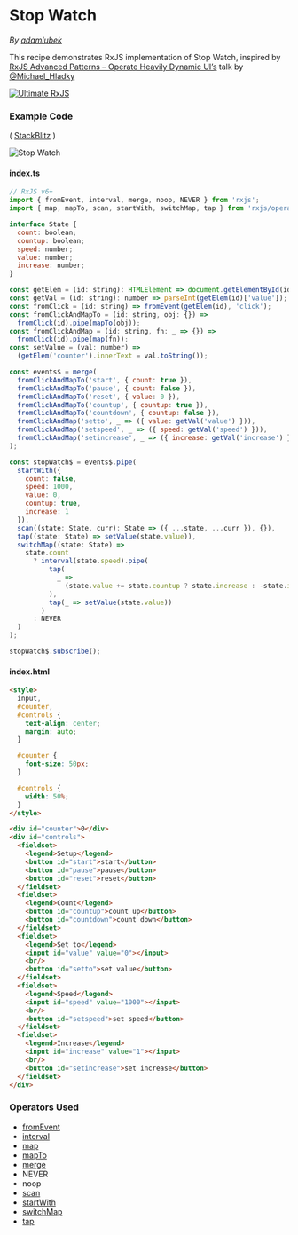# Stop Watch

_By [adamlubek](https://github.com/adamlubek)_

This recipe demonstrates RxJS implementation of Stop Watch, inspired by
[RxJS Advanced Patterns – Operate Heavily Dynamic UI’s](https://www.youtube.com/watch?v=XKfhGntZROQ)
talk by [@Michael_Hladky](https://twitter.com/michael_hladky)

[![Ultimate RxJS](https://drive.google.com/uc?export=view&id=1qq2-q-eVe-F_-d0eSvTyqaGRjpfLDdJz 'Ultimate RxJS')](https://ultimatecourses.com/courses/rxjs?ref=4)

### Example Code

( [StackBlitz](https://stackblitz.com/edit/rxjs-stop-watch?file=index.ts) )

![Stop Watch](https://drive.google.com/uc?export=view&id=14kiNGgR8laJq4a2gEvInNyTPXLVbWH5l)

#### index.ts

```js
// RxJS v6+
import { fromEvent, interval, merge, noop, NEVER } from 'rxjs';
import { map, mapTo, scan, startWith, switchMap, tap } from 'rxjs/operators';

interface State {
  count: boolean;
  countup: boolean;
  speed: number;
  value: number;
  increase: number;
}

const getElem = (id: string): HTMLElement => document.getElementById(id);
const getVal = (id: string): number => parseInt(getElem(id)['value']);
const fromClick = (id: string) => fromEvent(getElem(id), 'click');
const fromClickAndMapTo = (id: string, obj: {}) =>
  fromClick(id).pipe(mapTo(obj));
const fromClickAndMap = (id: string, fn: _ => {}) =>
  fromClick(id).pipe(map(fn));
const setValue = (val: number) =>
  (getElem('counter').innerText = val.toString());

const events$ = merge(
  fromClickAndMapTo('start', { count: true }),
  fromClickAndMapTo('pause', { count: false }),
  fromClickAndMapTo('reset', { value: 0 }),
  fromClickAndMapTo('countup', { countup: true }),
  fromClickAndMapTo('countdown', { countup: false }),
  fromClickAndMap('setto', _ => ({ value: getVal('value') })),
  fromClickAndMap('setspeed', _ => ({ speed: getVal('speed') })),
  fromClickAndMap('setincrease', _ => ({ increase: getVal('increase') }))
);

const stopWatch$ = events$.pipe(
  startWith({
    count: false,
    speed: 1000,
    value: 0,
    countup: true,
    increase: 1
  }),
  scan((state: State, curr): State => ({ ...state, ...curr }), {}),
  tap((state: State) => setValue(state.value)),
  switchMap((state: State) =>
    state.count
      ? interval(state.speed).pipe(
          tap(
            _ =>
              (state.value += state.countup ? state.increase : -state.increase)
          ),
          tap(_ => setValue(state.value))
        )
      : NEVER
  )
);

stopWatch$.subscribe();
```

#### index.html

```html
<style>
  input,
  #counter,
  #controls {
    text-align: center;
    margin: auto;
  }

  #counter {
    font-size: 50px;
  }

  #controls {
    width: 50%;
  }
</style>

<div id="counter">0</div>
<div id="controls">
  <fieldset>
    <legend>Setup</legend>
    <button id="start">start</button>
    <button id="pause">pause</button>
    <button id="reset">reset</button>
  </fieldset>
  <fieldset>
    <legend>Count</legend>
    <button id="countup">count up</button>
    <button id="countdown">count down</button>
  </fieldset>
  <fieldset>
    <legend>Set to</legend>
    <input id="value" value="0"></input>
    <br/>
    <button id="setto">set value</button>
  </fieldset>
  <fieldset>
    <legend>Speed</legend>
    <input id="speed" value="1000"></input>
    <br/>
    <button id="setspeed">set speed</button>
  </fieldset>
  <fieldset>
    <legend>Increase</legend>
    <input id="increase" value="1"></input>
    <br/>
    <button id="setincrease">set increase</button>
  </fieldset>
</div>
```

### Operators Used

- [fromEvent](../operators/creation/fromevent.md)
- [interval](../operators/creation/interval.md)
- [map](../operators/transformation/map.md)
- [mapTo](../operators/transformation/mapto.md)
- [merge](../operators/combination/merge.md)
- NEVER
- noop
- [scan](../operators/transformation/scan.md)
- [startWith](../operators/combination/startwith.md)
- [switchMap](../operators/transformation/switchmap.md)
- [tap](../operators/utility/do.md)
